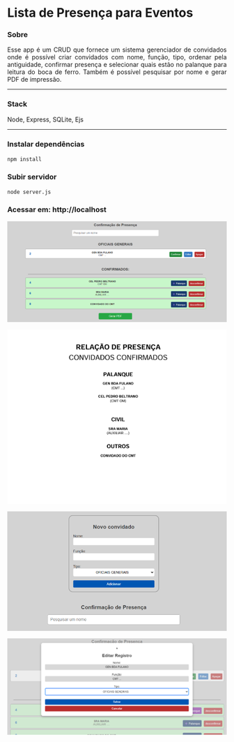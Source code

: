 # Lista de Presença para Eventos

### Sobre

<div style="text-align: justify">
Esse app é um CRUD que fornece um sistema gerenciador de convidados onde é possível criar convidados com nome, função, tipo, ordenar pela antiguidade, confirmar presença e selecionar quais estão no palanque para leitura do boca de ferro. Também é possível pesquisar por nome e gerar PDF de impressão.
</div>

---

### Stack

Node, Express, SQLite, Ejs

---

### Instalar dependências

```
npm install
```

### Subir servidor

```
node server.js
```

### Acessar em: http://localhost

![alt text](demo/image-3.png)

![alt text](demo/image-4.png)

![alt text](demo/image-2.png)

![alt text](demo/image-5.png)

